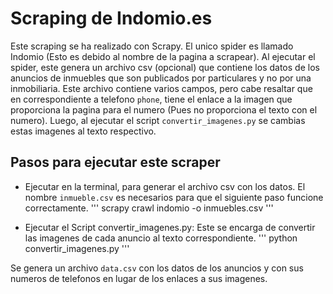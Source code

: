 # Scraping de Indomio.es

Este scraping se ha realizado con Scrapy. El unico spider es llamado Indomio (Esto es debido al nombre de la pagina a scrapear). Al ejecutar el spider, este genera un archivo csv (opcional) que contiene los datos de los anuncios de inmuebles que son publicados por particulares y no por una inmobiliaria. Este archivo contiene varios campos, pero cabe resaltar que en correspondiente a telefono `phone`, tiene el enlace a la imagen que proporciona la pagina para el numero (Pues no proporciona el texto con el numero). Luego, al ejecutar el script `convertir_imagenes.py` se cambias estas imagenes al texto respectivo.


## Pasos para ejecutar este scraper

- Ejecutar en la terminal, para generar el archivo csv con los datos. El nombre `inmueble.csv` es necesarios para que el siguiente paso funcione correctamente.
    '''
        scrapy crawl indomio -o inmuebles.csv
    '''

- Ejecutar el Script convertir_imagenes.py: Este se encarga de convertir las imagenes de cada anuncio al texto correspondiente.
    '''
        python convertir_imagenes.py
    '''

Se genera un archivo `data.csv` con los datos de los anuncios y con sus numeros de telefonos en lugar de los enlaces a sus imagenes.